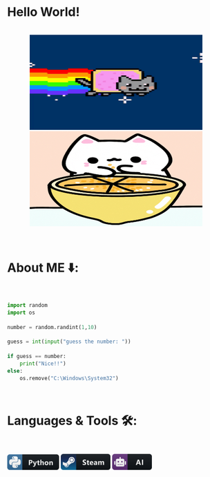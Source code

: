 # Hello World!

</br>

<div align="center">
<img src="assets/cat-space.gif" alt="nyan_cat" width="400" height="220">
<img src="assets/giphy.gif" alt="nyan_cat" width="400" height="220">
</div>

</br>
</br>

# About ME ⬇️:

</br>

```python
import random
import os

number = random.randint(1,10)

guess = int(input("guess the number: "))

if guess == number:
    print("Nice!!")
else:
    os.remove("C:\Windows\System32")
```

</br>

# Languages & Tools 🛠:
</br>

<p align="left">

<!-- For more icons: https://github.com/MikeCodesDotNET/ColoredBadges -->
<img src="assets/python.png" alt="python" width="120" hight="50">
<img src="assets/steam.png" alt="steam" width="115" hight="50">
<img src="assets/ai.png" alt="artificial intelligence" width="92" hight="50">
</p>

</br>
